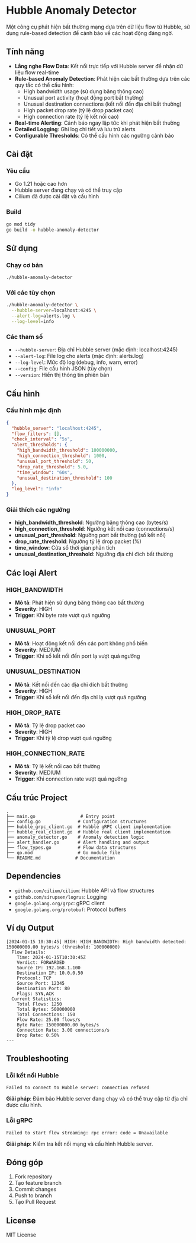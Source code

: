 # Hubble Anomaly Detector

Một công cụ phát hiện bất thường mạng dựa trên dữ liệu flow từ Hubble, sử dụng rule-based detection để cảnh báo về các hoạt động đáng ngờ.

## Tính năng

- **Lắng nghe Flow Data**: Kết nối trực tiếp với Hubble server để nhận dữ liệu flow real-time
- **Rule-based Anomaly Detection**: Phát hiện các bất thường dựa trên các quy tắc có thể cấu hình:
  - High bandwidth usage (sử dụng băng thông cao)
  - Unusual port activity (hoạt động port bất thường)
  - Unusual destination connections (kết nối đến địa chỉ bất thường)
  - High packet drop rate (tỷ lệ drop packet cao)
  - High connection rate (tỷ lệ kết nối cao)
- **Real-time Alerting**: Cảnh báo ngay lập tức khi phát hiện bất thường
- **Detailed Logging**: Ghi log chi tiết và lưu trữ alerts
- **Configurable Thresholds**: Có thể cấu hình các ngưỡng cảnh báo

## Cài đặt

### Yêu cầu

- Go 1.21 hoặc cao hơn
- Hubble server đang chạy và có thể truy cập
- Cilium đã được cài đặt và cấu hình

### Build

```bash
go mod tidy
go build -o hubble-anomaly-detector
```

## Sử dụng

### Chạy cơ bản

```bash
./hubble-anomaly-detector
```

### Với các tùy chọn

```bash
./hubble-anomaly-detector \
  --hubble-server=localhost:4245 \
  --alert-log=alerts.log \
  --log-level=info
```

### Các tham số

- `--hubble-server`: Địa chỉ Hubble server (mặc định: localhost:4245)
- `--alert-log`: File log cho alerts (mặc định: alerts.log)
- `--log-level`: Mức độ log (debug, info, warn, error)
- `--config`: File cấu hình JSON (tùy chọn)
- `--version`: Hiển thị thông tin phiên bản

## Cấu hình

### Cấu hình mặc định

```json
{
  "hubble_server": "localhost:4245",
  "flow_filters": [],
  "check_interval": "5s",
  "alert_thresholds": {
    "high_bandwidth_threshold": 100000000,
    "high_connection_threshold": 1000,
    "unusual_port_threshold": 50,
    "drop_rate_threshold": 5.0,
    "time_window": "60s",
    "unusual_destination_threshold": 100
  },
  "log_level": "info"
}
```

### Giải thích các ngưỡng

- **high_bandwidth_threshold**: Ngưỡng băng thông cao (bytes/s)
- **high_connection_threshold**: Ngưỡng kết nối cao (connections/s)
- **unusual_port_threshold**: Ngưỡng port bất thường (số kết nối)
- **drop_rate_threshold**: Ngưỡng tỷ lệ drop packet (%)
- **time_window**: Cửa sổ thời gian phân tích
- **unusual_destination_threshold**: Ngưỡng địa chỉ đích bất thường

## Các loại Alert

### HIGH_BANDWIDTH
- **Mô tả**: Phát hiện sử dụng băng thông cao bất thường
- **Severity**: HIGH
- **Trigger**: Khi byte rate vượt quá ngưỡng

### UNUSUAL_PORT
- **Mô tả**: Hoạt động kết nối đến các port không phổ biến
- **Severity**: MEDIUM
- **Trigger**: Khi số kết nối đến port lạ vượt quá ngưỡng

### UNUSUAL_DESTINATION
- **Mô tả**: Kết nối đến các địa chỉ đích bất thường
- **Severity**: HIGH
- **Trigger**: Khi số kết nối đến địa chỉ lạ vượt quá ngưỡng

### HIGH_DROP_RATE
- **Mô tả**: Tỷ lệ drop packet cao
- **Severity**: HIGH
- **Trigger**: Khi tỷ lệ drop vượt quá ngưỡng

### HIGH_CONNECTION_RATE
- **Mô tả**: Tỷ lệ kết nối cao bất thường
- **Severity**: MEDIUM
- **Trigger**: Khi connection rate vượt quá ngưỡng

## Cấu trúc Project

```
.
├── main.go                 # Entry point
├── config.go              # Configuration structures
├── hubble_grpc_client.go  # Hubble gRPC client implementation
├── hubble_real_client.go  # Hubble real client implementation
├── anomaly_detector.go    # Anomaly detection logic
├── alert_handler.go       # Alert handling and output
├── flow_types.go          # Flow data structures
├── go.mod                 # Go module file
└── README.md             # Documentation
```

## Dependencies

- `github.com/cilium/cilium`: Hubble API và flow structures
- `github.com/sirupsen/logrus`: Logging
- `google.golang.org/grpc`: gRPC client
- `google.golang.org/protobuf`: Protocol buffers

## Ví dụ Output

```
[2024-01-15 10:30:45] HIGH: HIGH_BANDWIDTH: High bandwidth detected: 150000000.00 bytes/s (threshold: 100000000)
  Flow Details:
    Time: 2024-01-15T10:30:45Z
    Verdict: FORWARDED
    Source IP: 192.168.1.100
    Destination IP: 10.0.0.50
    Protocol: TCP
    Source Port: 12345
    Destination Port: 80
    Flags: SYN,ACK
  Current Statistics:
    Total Flows: 1250
    Total Bytes: 500000000
    Total Connections: 150
    Flow Rate: 25.00 flows/s
    Byte Rate: 150000000.00 bytes/s
    Connection Rate: 3.00 connections/s
    Drop Rate: 0.50%
---
```

## Troubleshooting

### Lỗi kết nối Hubble

```
Failed to connect to Hubble server: connection refused
```

**Giải pháp**: Đảm bảo Hubble server đang chạy và có thể truy cập từ địa chỉ được cấu hình.

### Lỗi gRPC

```
Failed to start flow streaming: rpc error: code = Unavailable
```

**Giải pháp**: Kiểm tra kết nối mạng và cấu hình Hubble server.

## Đóng góp

1. Fork repository
2. Tạo feature branch
3. Commit changes
4. Push to branch
5. Tạo Pull Request

## License

MIT License
